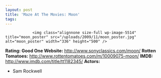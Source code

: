 ```yaml
---
layout: post
title: 'Maze At The Movies: Moon'
tags:
---
```



                <img class="alignnone size-full wp-image-5514" title="moon_poster" src="/uploads/2009/11/moon_poster.jpg" alt="moon_poster" width="336" height="500" />
<p><strong>Rating: Good One
Website: </strong><a href="http://www.sonyclassics.com/moon/"><a href="http://www.sonyclassics.com/moon/">http://www.sonyclassics.com/moon/</a></a>
<strong>Rotten Tomatoes:</strong> <a href="http://www.rottentomatoes.com/m/10009075-moon/"><a href="http://www.rottentomatoes.com/m/10009075-moon/">http://www.rottentomatoes.com/m/10009075-moon/</a></a>
<strong>IMDB: </strong><a href="http://www.imdb.com/title/tt1182345/"><a href="http://www.imdb.com/title/tt1182345/">http://www.imdb.com/title/tt1182345/</a></a>
<strong>Actors:</strong></p>
<ul>
    <li>Sam Rockwell</li>
</ul>
